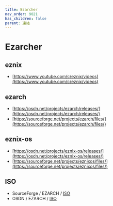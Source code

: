```yaml
---
title: Ezarcher
nav_order: 9021
has_children: false
parent: 連結
---
```



# Ezarcher

## eznix

* [https://www.youtube.com/c/eznix/videos](https://www.youtube.com/c/eznix/videos)

## ezarch

* [https://osdn.net/projects/ezarch/releases/](https://osdn.net/projects/ezarch/releases/)
* [https://sourceforge.net/projects/ezarch/files/](https://sourceforge.net/projects/ezarch/files/)

## eznix-os

* [https://osdn.net/projects/eznix-os/releases/](https://osdn.net/projects/eznix-os/releases/)
* [https://sourceforge.net/projects/eznixos/files/](https://sourceforge.net/projects/eznixos/files/)

## ISO

* SourceForge / EZARCH / [ISO](https://sourceforge.net/projects/ezarch/files/ISO/)
* OSDN / EZARCH / [ISO](https://osdn.net/projects/ezarch/releases/)

